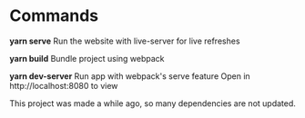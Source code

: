 # Commands
**yarn serve**
Run the website with live-server for live refreshes

**yarn build**
Bundle project using webpack

**yarn dev-server**
Run app with webpack's serve feature
Open in http://localhost:8080 to view


This project was made a while ago, so many dependencies are not updated.
